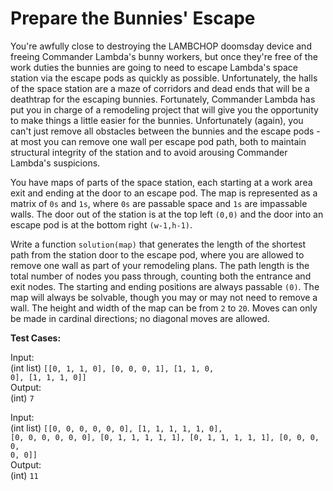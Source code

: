 Prepare the Bunnies' Escape
===========================

You're awfully close to destroying the LAMBCHOP doomsday device and freeing Commander Lambda's bunny workers, but once they're free of the work duties the bunnies are going to need to escape Lambda's space station via the escape pods as quickly as possible. Unfortunately, the halls of the space station are a maze of corridors and dead ends that will be a deathtrap for the escaping bunnies. Fortunately, Commander Lambda has put you in charge of a remodeling project that will give you the opportunity to make things a little easier for the bunnies. Unfortunately (again), you can't just remove all obstacles between the bunnies and the escape pods - at most you can remove one wall per escape pod path, both to maintain structural integrity of the station and to avoid arousing Commander Lambda's suspicions. 

You have maps of parts of the space station, each starting at a work area exit and ending at the door to an escape pod. The map is represented as a matrix of <code>0s</code> and <code>1s</code>, where <code>0s</code> are passable space and <code>1s</code> are impassable walls. The door out of the station is at the top left <code>(0,0)</code> and the door into an escape pod is at the bottom right <code>(w-1,h-1)</code>. 

Write a function <code>solution(map)</code> that generates the length of the shortest path from the station door to the escape pod, where you are allowed to remove one wall as part of your remodeling plans. The path length is the total number of nodes you pass through, counting both the entrance and exit nodes. The starting and ending positions are always passable <code>(0)</code>. The map will always be solvable, though you may or may not need to remove a wall. The height and width of the map can be from <code>2</code> to <code>20</code>. Moves can only be made in cardinal directions; no diagonal moves are allowed.

**Test Cases:**

Input: <br>
(int list) <code>[[0, 1, 1, 0], [0, 0, 0, 1], [1, 1, 0, 0], [1, 1, 1, 0]]</code> <br>
Output: <br>
    (int) <code>7</code>

Input: <br>
(int list) <code>[[0, 0, 0, 0, 0, 0], [1, 1, 1, 1, 1, 0], [0, 0, 0, 0, 0, 0], [0, 1, 1, 1, 1, 1], [0, 1, 1, 1, 1, 1], [0, 0, 0, 0, 0, 0]]</code> <br>
Output: <br>
    (int) <code>11</code>


